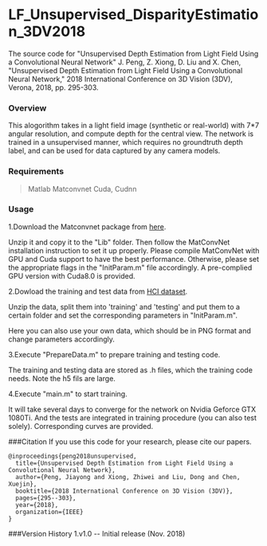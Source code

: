 # LF_Unsupervised_DisparityEstimation_3DV2018
The source code for "Unsupervised Depth Estimation from Light Field Using a Convolutional Neural Network"
J. Peng, Z. Xiong, D. Liu and X. Chen, "Unsupervised Depth Estimation from Light Field Using a Convolutional Neural Network," 2018 International Conference on 3D Vision (3DV), Verona, 2018, pp. 295-303.

### Overview
This alogorithm takes in a light field image (synthetic or real-world) with 7*7 angular resolution, and compute depth for the central view. The network is trained in a unsupervised manner, which requires no groundtruth depth label, and can be used for data captured by any camera models.

### Requirements
>Matlab
>Matconvnet
>Cuda, Cudnn

### Usage
1.Download the Matconvnet package from [here](http://www.vlfeat.org/matconvnet/).

Unzip it and copy it to the "Lib" folder. Then follow the MatConvNet installation instruction to set it up properly. Please compile MatConvNet with GPU and Cuda support to have the best performance. Otherwise, please set the appropriate flags in the "InitParam.m" file accordingly. A pre-complied GPU version with Cuda8.0 is provided.

2.Dowload the training and test data from [HCI dataset](http://hci-lightfield.iwr.uni-heidelberg.de/).

Unzip the data, split them into 'training' and 'testing' and put them to a certain folder and set the corresponding parameters in "InitParam.m".

Here you can also use your own data, which should be in PNG format and change parameters accordingly.

3.Execute "PrepareData.m" to prepare training and testing code.

The training and testing data are stored as .h files, which the training code needs. Note the h5 fils are large.

4.Execute "main.m" to start training.

It will take several days to converge for the network on Nvidia Geforce GTX 1080Ti. And the tests are integrated in training procedure (you can also test solely). Corresponding curves are provided.

###Citation
If you use this code for your research, please cite our papers.
```
@inproceedings{peng2018unsupervised,
  title={Unsupervised Depth Estimation from Light Field Using a Convolutional Neural Network},
  author={Peng, Jiayong and Xiong, Zhiwei and Liu, Dong and Chen, Xuejin},
  booktitle={2018 International Conference on 3D Vision (3DV)},
  pages={295--303},
  year={2018},
  organization={IEEE}
}
```

###Version History
1.v1.0 -- Initial release (Nov. 2018)